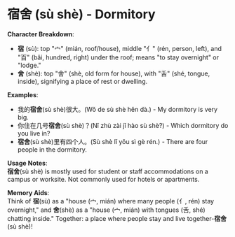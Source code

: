 # **宿舍 (sù shè) - Dormitory**

**Character Breakdown**:  
- **宿** (sù): top "宀" (mián, roof/house), middle "亻" (rén, person, left), and "百" (bǎi, hundred, right) under the roof; means "to stay overnight" or "lodge."  
- **舍** (shè): top "舎" (shè, old form for house), with "舌" (shé, tongue, inside), signifying a place of rest or dwelling.

**Examples**:  
- 我的**宿舍**(sù shè)很大。(Wǒ de sù shè hěn dà.) - My dormitory is very big.  
- 你住在几号**宿舍**(sù shè)？(Nǐ zhù zài jǐ hào sù shè?) - Which dormitory do you live in?  
- **宿舍**(sù shè)里有四个人。(Sù shè lǐ yǒu sì gè rén.) - There are four people in the dormitory.

**Usage Notes**:  
**宿舍**(sù shè) is mostly used for student or staff accommodations on a campus or worksite. Not commonly used for hotels or apartments.

**Memory Aids**:  
Think of **宿**(sù) as a "house (宀, mián) where many people (亻, rén) stay overnight," and **舍**(shè) as a "house (宀, mián) with tongues (舌, shé) chatting inside." Together: a place where people stay and live together-**宿舍**(sù shè)!